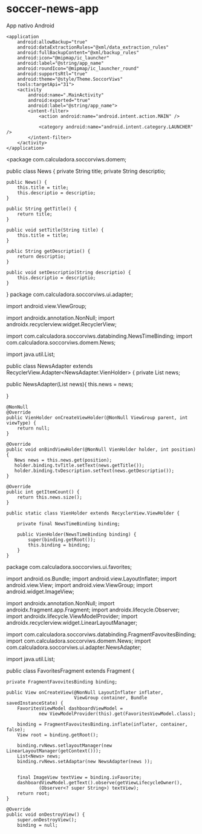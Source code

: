 # soccer-news-app
App nativo Android
<?xml version="1.0" encoding="utf-8"?>
<manifest xmlns:android="http://schemas.android.com/apk/res/android"
    xmlns:tools="http://schemas.android.com/tools"
    package="com.calculadora.soccorviws">

    <application
        android:allowBackup="true"
        android:dataExtractionRules="@xml/data_extraction_rules"
        android:fullBackupContent="@xml/backup_rules"
        android:icon="@mipmap/ic_launcher"
        android:label="@string/app_name"
        android:roundIcon="@mipmap/ic_launcher_round"
        android:supportsRtl="true"
        android:theme="@style/Theme.SoccorViws"
        tools:targetApi="31">
        <activity
            android:name=".MainActivity"
            android:exported="true"
            android:label="@string/app_name">
            <intent-filter>
                <action android:name="android.intent.action.MAIN" />

                <category android:name="android.intent.category.LAUNCHER" />
            </intent-filter>
        </activity>
    </application>

<package com.calculadora.soccorviws.domem;

public class News {
    private String title;
    private String descriptio;

    public News() {
        this.title = title;
        this.descriptio = descriptio;
    }

    public String getTitle() {
        return title;
    }

    public void setTitle(String title) {
        this.title = title;
    }

    public String getDescriptio() {
        return descriptio;
    }

    public void setDescriptio(String descriptio) {
        this.descriptio = descriptio;
    }
}
package com.calculadora.soccorviws.ui.adapter;

import android.view.ViewGroup;

import androidx.annotation.NonNull;
import androidx.recyclerview.widget.RecyclerView;

import com.calculadora.soccorviws.databinding.NewsTimeBinding;
import com.calculadora.soccorviws.domem.News;

import java.util.List;

public class NewsAdapter extends RecyclerView.Adapter<NewsAdapter.VienHolder> {
   private List<News> news;

   public NewsAdapter(List<News> news){
       this.news = news;

   }

    @NonNull
    @Override
    public VienHolder onCreateViewHolder(@NonNull ViewGroup parent, int viewType) {
        return null;
    }

    @Override
    public void onBindViewHolder(@NonNull VienHolder holder, int position) {
       News news = this.news.get(position);
       holder.binding.tvTitle.setText(news.getTitle());
       holder.binding.tvDescription.setText(news.getDescriptio());
    }

    @Override
    public int getItemCount() {
        return this.news.size();
    }

    public static class VienHolder extends RecyclerView.ViewHolder {

        private final NewsTimeBinding binding;

        public VienHolder(NewsTimeBinding binding) {
            super(binding.getRoot());
            this.binding = binding;
        }
    }
package com.calculadora.soccorviws.ui.favorites;

import android.os.Bundle;
import android.view.LayoutInflater;
import android.view.View;
import android.view.ViewGroup;
import android.widget.ImageView;

import androidx.annotation.NonNull;
import androidx.fragment.app.Fragment;
import androidx.lifecycle.Observer;
import androidx.lifecycle.ViewModelProvider;
import androidx.recyclerview.widget.LinearLayoutManager;

import com.calculadora.soccorviws.databinding.FragmentFavovitesBinding;
import com.calculadora.soccorviws.domem.News;
import com.calculadora.soccorviws.ui.adapter.NewsAdapter;

import java.util.List;

public class FavoritesFragment extends Fragment {

    private FragmentFavovitesBinding binding;

    public View onCreateView(@NonNull LayoutInflater inflater,
                             ViewGroup container, Bundle savedInstanceState) {
        FavoritesViewModel dashboardViewModel =
                new ViewModelProvider(this).get(FavoritesViewModel.class);

        binding = FragmentFavovitesBinding.inflate(inflater, container, false);
        View root = binding.getRoot();

        binding.rvNews.setlayoutManager(new LinearLayoutManager(getContext()));
        List<News> news;
        binding.rvNews.setAdaptar(new NewsAdapter(news ));


        final ImageView textView = binding.ivFavorite;
        dashboardViewModel.getText().observe(getViewLifecycleOwner(),
                (Observer<? super String>) textView);
        return root;
    }

    @Override
    public void onDestroyView() {
        super.onDestroyView();
        binding = null;
